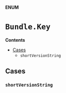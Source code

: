 **ENUM**

# `Bundle.Key`

**Contents**

- [Cases](#cases)
  - `shortVersionString`

## Cases
### `shortVersionString`
